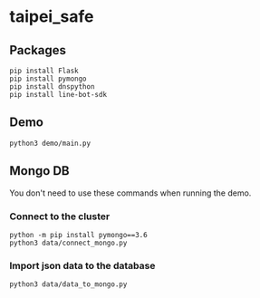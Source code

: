 # taipei_safe


## Packages
```
pip install Flask
pip install pymongo
pip install dnspython
pip install line-bot-sdk
```


## Demo
```
python3 demo/main.py
```


## Mongo DB 
You don't need to use these commands when running the demo.

### Connect to the cluster 
```
python -m pip install pymongo==3.6
python3 data/connect_mongo.py
```

### Import json data to the database
```
python3 data/data_to_mongo.py
```